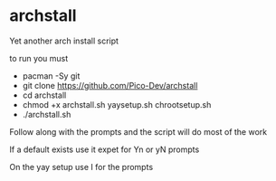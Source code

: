 # archstall
Yet another arch install script

to run you must

- pacman -Sy git
- git clone https://github.com/Pico-Dev/archstall
- cd archstall
- chmod +x archstall.sh yaysetup.sh chrootsetup.sh
- ./archstall.sh

Follow along with the prompts and the script will do most of the work

If a default exists use it expet for Yn or yN prompts

On the yay setup use I for the prompts
